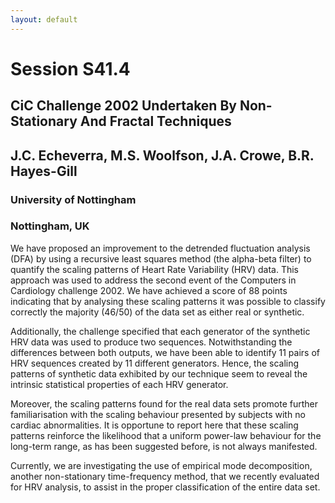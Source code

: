 ```yaml
---
layout: default
---
```


# Session S41.4

## CiC Challenge 2002 Undertaken By Non-Stationary And Fractal Techniques
## J.C. Echeverra, M.S. Woolfson, J.A. Crowe, B.R. Hayes-Gill

### University of Nottingham
### Nottingham, UK

We have proposed an improvement to the detrended fluctuation analysis
(DFA) by using a recursive least squares method (the alpha-beta
filter) to quantify the scaling patterns of Heart Rate Variability
(HRV) data. This approach was used to address the second event of the
Computers in Cardiology challenge 2002. We have achieved a score of 88
points indicating that by analysing these scaling patterns it was
possible to classify correctly the majority (46/50) of the data set as
either real or synthetic.

Additionally, the challenge specified that each generator of the
synthetic HRV data was used to produce two sequences. Notwithstanding
the differences between both outputs, we have been able to identify 11
pairs of HRV sequences created by 11 different generators. Hence, the
scaling patterns of synthetic data exhibited by our technique seem to
reveal the intrinsic statistical properties of each HRV generator.

Moreover, the scaling patterns found for the real data sets promote
further familiarisation with the scaling behaviour presented by
subjects with no cardiac abnormalities. It is opportune to report here
that these scaling patterns reinforce the likelihood that a uniform
power-law behaviour for the long-term range, as has been suggested
before, is not always manifested.

Currently, we are investigating the use of empirical mode
decomposition, another non-stationary time-frequency method, that we
recently evaluated for HRV analysis, to assist in the proper
classification of the entire data set.
